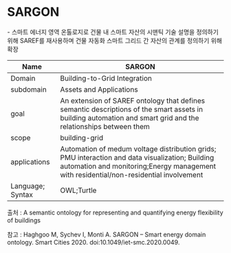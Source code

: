 # SARGON

&#45; 스마트 에너지 영역 온톨로지로 건물 내 스마트 자산의 시맨틱 기술 설명을 정의하기 위해 SAREF를 재사용하며 건물 자동화 스마트 그리드 간 자산의 관계를 정의하기 위해 확장

| Name             | SARGON                                                                                                                                                                                    |
| ---------------- | ----------------------------------------------------------------------------------------------------------------------------------------------------------------------------------------- |
| Domain           | Building-to-Grid Integration                                                                                                                                                              |
| subdomain        | Assets and Applications                                                                                                                                                                   |
| goal             | An extension of SAREF ontology that defines semantic descriptions of the smart assets in building automation and smart grid and the relationships between them                            |
| scope            | building-grid                                                                                                                                                                             |
| applications     | Automation of medum voltage distribution grids; PMU interaction and data visualization; Building automation and monitoring;Energy management with residential/non-residential involvement |
| Language; Syntax | OWL;Turtle                                                                                                                                                                                | 

출처 :  A semantic ontology for representing and quantifying energy flexibility of buildings

참고 : Haghgoo M, Sychev I, Monti A. SARGON – Smart energy domain ontology. Smart Cities 2020. doi:10.1049/iet-smc.2020.0049.